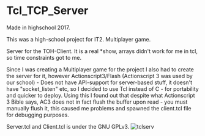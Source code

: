 # Tcl_TCP_Server
Made in highschool 2017.

This was a high-school project for IT2.
Multiplayer game.

Server for the TOH-Client.
It is a real *show, arrays didn't work for me in tcl, so time constraints got to me.

Since I was creating a Multiplayer game for the project I also had to create the server for it, however Actionscript3/Flash (Actionscript 3 was used by our school) - Does not have API-support for server-based stuff, it doesn't have "socket_listen" etc, so I decided to use Tcl instead of C - for portability and quicker to deploy.
Using this I found out that despite what Actionscript 3 Bible says, AC3 does not in fact flush the buffer upon read - you must manually flush it, this caused me problems and spawned the client.tcl file for debugging purposes.

Server.tcl and Client.tcl is under the GNU GPLv3.
![tclserv](https://user-images.githubusercontent.com/97528297/149073460-49aeaa3c-f22e-4ce6-9e78-9ec24b85a279.PNG)

